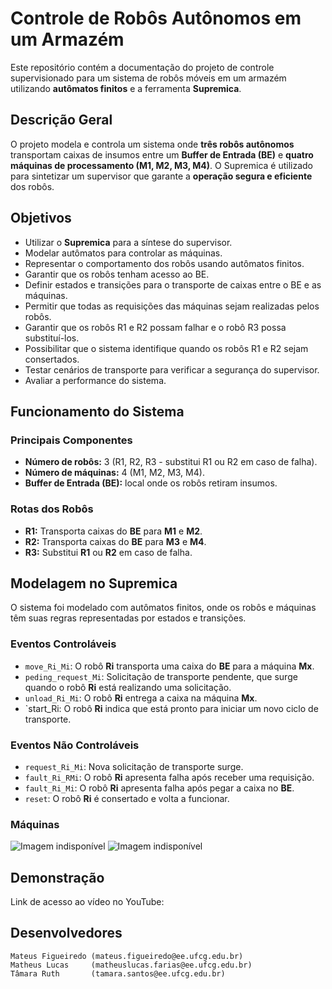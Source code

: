 # Controle de Robôs Autônomos em um Armazém

Este repositório contém a documentação do projeto de controle supervisionado para um sistema de robôs móveis em um armazém utilizando **autômatos finitos** e a ferramenta **Supremica**.

## Descrição Geral

O projeto modela e controla um sistema onde **três robôs autônomos** transportam caixas de insumos entre um **Buffer de Entrada (BE)** e **quatro máquinas de processamento (M1, M2, M3, M4)**. O Supremica é utilizado para sintetizar um supervisor que garante a **operação segura e eficiente** dos robôs.

## Objetivos

- Utilizar o **Supremica** para a síntese do supervisor.
- Modelar autômatos para controlar as máquinas.
- Representar o comportamento dos robôs usando autômatos finitos.
- Garantir que os robôs tenham acesso ao BE.
- Definir estados e transições para o transporte de caixas entre o BE e as máquinas.
- Permitir que todas as requisições das máquinas sejam realizadas pelos robôs.
- Garantir que os robôs R1 e R2 possam falhar e o robô R3 possa substituí-los.
- Possibilitar que o sistema identifique quando os robôs R1 e R2 sejam consertados.
- Testar cenários de transporte para verificar a segurança do supervisor.
- Avaliar a performance do sistema.

## Funcionamento do Sistema

### Principais Componentes
- **Número de robôs:** 3 (R1, R2, R3 - substitui R1 ou R2 em caso de falha).
- **Número de máquinas:** 4 (M1, M2, M3, M4).
- **Buffer de Entrada (BE):** local onde os robôs retiram insumos.

### Rotas dos Robôs
- **R1:** Transporta caixas do **BE** para **M1** e **M2**.
- **R2:** Transporta caixas do **BE** para **M3** e **M4**.
- **R3:** Substitui **R1** ou **R2** em caso de falha.

## Modelagem no Supremica

O sistema foi modelado com autômatos finitos, onde os robôs e máquinas têm suas regras representadas por estados e transições.

### Eventos Controláveis
- `move_Ri_Mi`: O robô **Ri** transporta uma caixa do **BE** para a máquina **Mx**.
- `peding_request_Mi`: Solicitação de transporte pendente, que surge quando o robô **Ri** está realizando uma solicitação.
- `unload_Ri_Mi`: O robô **Ri** entrega a caixa na máquina **Mx**.
- `start_Ri: O robô **Ri** indica que está pronto para iniciar um novo ciclo de transporte.

### Eventos Não Controláveis
- `request_Ri_Mi`: Nova solicitação de transporte surge.
- `fault_Ri_RMi`: O robô **Ri** apresenta falha após receber uma requisição.
- `fault_Ri_Mi`: O robô **Ri** apresenta falha após pegar a caixa no **BE**.
- `reset`: O robô **Ri** é consertado e volta a funcionar.

### Máquinas

![Imagem indisponível](Maquinas.png)
![Imagem indisponível](Maquinas.png)

## Demonstração

Link de acesso ao vídeo no YouTube: 

## Desenvolvedores

    Mateus Figueiredo (mateus.figueiredo@ee.ufcg.edu.br)
    Matheus Lucas     (matheuslucas.farias@ee.ufcg.edu.br)
    Tâmara Ruth       (tamara.santos@ee.ufcg.edu.br)
